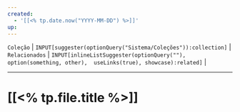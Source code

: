 ```yaml
---
created:
  - '[[<% tp.date.now("YYYY-MM-DD") %>]]'
up:
---
```

 `Coleção` | `INPUT[suggester(optionQuery("Sistema/Coleções")):collection]`   | `Relacionados` | `INPUT[inlineListSuggester(optionQuery(""), option(something, other),  useLinks(true), showcase):related]`  |

---

# [[<% tp.file.title %>]] 

